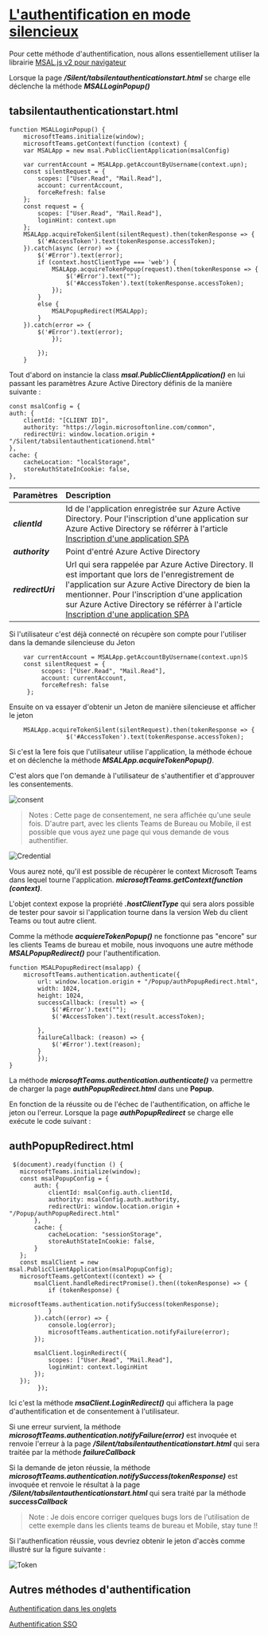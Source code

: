 #  [L'authentification en mode silencieux](https://docs.microsoft.com/fr-fr/microsoftteams/platform/concepts/authentication/authentication)

Pour cette méthode d'authentification, nous allons essentiellement utiliser la librairie [MSAL.js v2 pour navigateur](https://github.com/AzureAD/microsoft-authentication-library-for-js/tree/dev/lib/msal-browser)

Lorsque la page **_/Silent/tabsilentauthenticationstart.html_** se charge elle déclenche la méthode **_MSALLoginPopup()_**

## tabsilentauthenticationstart.html

```JS
function MSALLoginPopup() {
    microsoftTeams.initialize(window);
    microsoftTeams.getContext(function (context) {
    var MSALApp = new msal.PublicClientApplication(msalConfig)
    
    var currentAccount = MSALApp.getAccountByUsername(context.upn);
    const silentRequest = {
        scopes: ["User.Read", "Mail.Read"],
        account: currentAccount,
        forceRefresh: false
    };
    const request = {
        scopes: ["User.Read", "Mail.Read"],
        loginHint: context.upn
    };    
    MSALApp.acquireTokenSilent(silentRequest).then(tokenResponse => {
        $('#AccessToken').text(tokenResponse.accessToken);
    }).catch(async (error) => {
        $('#Error').text(error);
        if (context.hostClientType === 'web') {
            MSALApp.acquireTokenPopup(request).then(tokenResponse => {
                $('#Error').text("");
                $('#AccessToken').text(tokenResponse.accessToken);
            });
        }
        else {      
            MSALPopupRedirect(MSALApp);
        }
    }).catch(error => {
        $('#Error').text(error);
            });

        });
    }
```

Tout d'abord on instancie la class **_msal.PublicClientApplication()_** en lui passant les paramètres Azure Active Directory définis de la manière suivante : 

```JS
const msalConfig = {
auth: {
    clientId: "[CLIENT ID]",
    authority: "https://login.microsoftonline.com/common", 
    redirectUri: window.location.origin + "/Silent/tabsilentauthenticationend.html"        
},
cache: {
    cacheLocation: "localStorage", 
    storeAuthStateInCookie: false, 
},
```

| Paramètres| Description |
| ------------- |:-------------|
|**_clientId_**| Id de l'application enregistrée sur Azure Active Directory. Pour l'inscription d'une application sur Azure Active Directory se référrer à l'article [Inscription d'une application SPA](https://docs.microsoft.com/fr-fr/azure/active-directory/develop/scenario-spa-app-registration#redirect-uri-msaljs-20-with-auth-code-flow) |
|**_authority_**|Point d'entré Azure Active Directory|
|**_redirectUri_**|Url qui sera rappelée par Azure Active Directory. Il est important que lors de l'enregistrement de l'application sur Azure Active Directory de bien la mentionner. Pour l'inscription d'une application sur Azure Active Directory se référrer à l'article [Inscription d'une application SPA](https://docs.microsoft.com/fr-fr/azure/active-directory/develop/scenario-spa-app-registration#redirect-uri-msaljs-20-with-auth-code-flow) |

Si l'utilisateur c'est déjà connecté on récupère son compte pour l'utiliser dans la demande silencieuse du Jeton

```JS
    var currentAccount = MSALApp.getAccountByUsername(context.upn)S
    const silentRequest = {
         scopes: ["User.Read", "Mail.Read"],
         account: currentAccount,
         forceRefresh: false
     };
```

Ensuite on va essayer d'obtenir un Jeton de manière silencieuse et afficher le jeton

```JS
    MSALApp.acquireTokenSilent(silentRequest).then(tokenResponse => {
                $('#AccessToken').text(tokenResponse.accessToken);
```

Si c'est la 1ere fois que l'utilisateur utilise l'application, la méthode échoue et on déclenche la méthode **_MSALApp.acquireTokenPopup()_**.

C'est alors que l'on demande à l'utilisateur de s'authentifier et d'approuver les consentements.

![consent](./images/SilentConsentement.png)

>Notes : Cette page de consentement, ne sera affichée qu'une seule fois. D'autre part, avec les clients Teams de Bureau ou Mobile, il est possible que vous ayez une page qui vous demande de vous authentifier.

![Credential](./images/SilentCredentiels.png)

Vous aurez noté, qu'il est possible de récupèrer le context Microsoft Teams dans lequel tourne l'application. **_microsoftTeams.getContext(function (context)_**.

L'objet context expose la propriété **_.hostClientType_** qui sera alors possible de tester pour savoir si l'application tourne dans la version Web du client Teams ou tout autre client.

Comme la méthode **_acquiereTokenPopup()_** ne fonctionne pas "encore" sur les clients Teams de bureau et mobile, nous invoquons une autre méthode **_MSALPopupRedirect()_** pour l'authentification.

```JS
function MSALPopupRedirect(msalapp) {    
    microsoftTeams.authentication.authenticate({
        url: window.location.origin + "/Popup/authPopupRedirect.html",
        width: 1024,
        height: 1024,
        successCallback: (result) => {
            $('#Error').text("");
            $('#AccessToken').text(result.accessToken);
            
        },
        failureCallback: (reason) => {
            $('#Error').text(reason);
        }
        });
}
```

La méthode **_microsoftTeams.authentication.authenticate()_** va permettre de charger la page **_authPopupRedirect.html_** dans une **Popup**.

En fonction de la réussite ou de l'échec de l'authentification, on affiche le jeton ou l'erreur.
Lorsque la page **_authPopupRedirect_** se charge elle exécute le code suivant :

## authPopupRedirect.html

```JS
 $(document).ready(function () {
   microsoftTeams.initialize(window);
   const msalPopupConfig = {
       auth: {
           clientId: msalConfig.auth.clientId,
           authority: msalConfig.auth.authority,
           redirectUri: window.location.origin + "/Popup/authPopupRedirect.html"
       },
       cache: {
           cacheLocation: "sessionStorage", 
           storeAuthStateInCookie: false, 
       }
   };
   const msalClient = new msal.PublicClientApplication(msalPopupConfig);
   microsoftTeams.getContext((context) => {
       msalClient.handleRedirectPromise().then((tokenResponse) => {
           if (tokenResponse) {
               microsoftTeams.authentication.notifySuccess(tokenResponse);
           }
       }).catch((error) => {
           console.log(error);
           microsoftTeams.authentication.notifyFailure(error);
       });
       
       msalClient.loginRedirect({
           scopes: ["User.Read", "Mail.Read"],
           loginHint: context.loginHint
       });
   });
        });
```

Ici c'est la méthode **_msaClient.LoginRedirect()_** qui affichera la page d'authentification et de consentement à l'utilisateur.

Si une erreur survient, la méthode **_microsoftTeams.authentication.notifyFailure(error)_** est invoquée et renvoie l'erreur à la page **_/Silent/tabsilentauthenticationstart.html_** qui sera traitée par la méthode **_failureCallback_**

 Si la demande de jeton réussie, la méthode **_microsoftTeams.authentication.notifySuccess(tokenResponse)_** est invoquée et renvoie le résultat à la page **_/Silent/tabsilentauthenticationstart.html_** qui sera traité par la méthode **_successCallback_**

 >Note : Je dois encore corriger quelques bugs lors de l'utilisation de cette exemple dans les clients teams de bureau et Mobile, stay tune !!

Si l'authenfication réussie, vous devriez obtenir le jeton d'accès comme illustré sur la figure suivante :

![Token](./images/SilentToken.png)


## Autres méthodes d'authentification

[Authentification dans les onglets](./Tab.md)

[Authentification SSO](./SSO.md)
